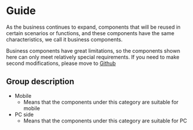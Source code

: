 # Guide

As the business continues to expand, components that will be reused in certain scenarios or functions, and these components have the same characteristics, we call it business components.

Business components have great limitations, so the components shown here can only meet relatively special requirements. If you need to make second modifications, please move to [Github](https://github.com/Linkontoask/v-easy-components)

## Group description

+ Mobile
     + Means that the components under this category are suitable for mobile
+ PC side
     + Means that the components under this category are suitable for PC
